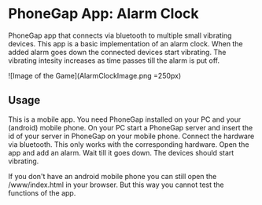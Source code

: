 # PhoneGap App: Alarm Clock

PhoneGap app that connects via bluetooth to multiple small vibrating devices. This app is a basic implementation of an alarm clock. When the added alarm goes down the connected devices start vibrating. The vibrating intesity increases as time passes till the alarm is put off.

![Image of the Game](AlarmClockImage.png =250px)

## Usage

This is a mobile app. You need PhoneGap installed on your PC and your (android) mobile phone. On your PC start a PhoneGap server and insert the id of your server in PhoneGap on your mobile phone. Connect the hardware via bluetooth. This only works with the corresponding hardware. Open the app and add an alarm. Wait till it goes down. The devices should start vibrating.

If you don't have an android mobile phone you can still open the /www/index.html in your browser. But this way you cannot test the functions of the app.

